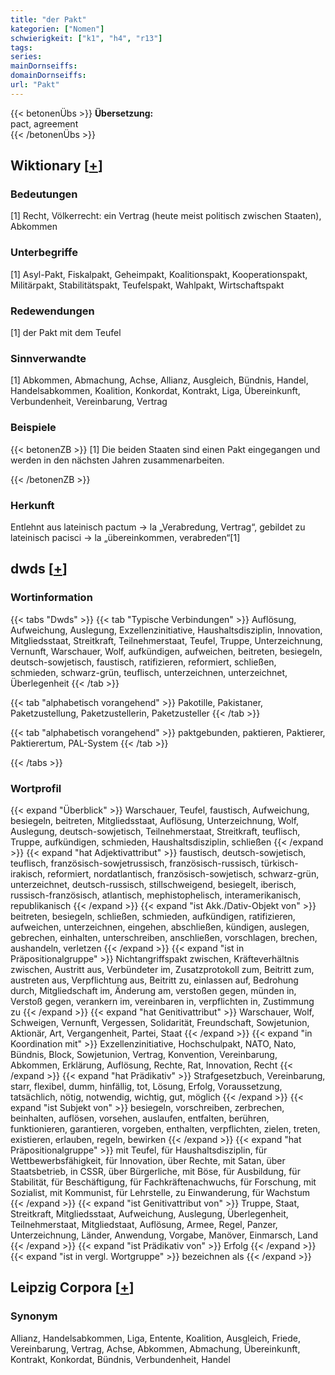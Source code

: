 ```yaml
---
title: "der Pakt"
kategorien: ["Nomen"]
schwierigkeit: ["k1", "h4", "r13"]
tags:
series:
mainDornseiffs:
domainDornseiffs:
url: "Pakt"
---
```


{{< betonenÜbs >}}
**Übersetzung:**  
pact, agreement  
{{< /betonenÜbs >}}

## Wiktionary [[+](https://de.wiktionary.org/wiki/Pakt)]

### Bedeutungen
[1] Recht, Völkerrecht: ein Vertrag (heute meist politisch zwischen Staaten), Abkommen  

### Unterbegriffe
[1] Asyl-Pakt, Fiskalpakt, Geheimpakt, Koalitionspakt, Kooperationspakt, Militärpakt, Stabilitätspakt, Teufelspakt, Wahlpakt, Wirtschaftspakt  

### Redewendungen
[1] der Pakt mit dem Teufel  

### Sinnverwandte
[1] Abkommen, Abmachung, Achse, Allianz, Ausgleich, Bündnis, Handel, Handelsabkommen, Koalition, Konkordat, Kontrakt, Liga, Übereinkunft, Verbundenheit, Vereinbarung, Vertrag  

### Beispiele
{{< betonenZB >}}
[1] Die beiden Staaten sind einen Pakt eingegangen und werden in den nächsten Jahren zusammenarbeiten.  

{{< /betonenZB >}}
### Herkunft
Entlehnt aus lateinisch pactum → la „Verabredung, Vertrag“, gebildet zu lateinisch pacisci → la „übereinkommen, verabreden“[1]  



## dwds [[+](https://www.dwds.de/wb/Pakt)]

### Wortinformation
{{< tabs "Dwds" >}}
{{< tab "Typische Verbindungen" >}}
Auflösung, Aufweichung, Auslegung, Exzellenzinitiative, Haushaltsdisziplin, Innovation, Mitgliedsstaat, Streitkraft, Teilnehmerstaat, Teufel, Truppe, Unterzeichnung, Vernunft, Warschauer, Wolf, aufkündigen, aufweichen, beitreten, besiegeln, deutsch-sowjetisch, faustisch, ratifizieren, reformiert, schließen, schmieden, schwarz-grün, teuflisch, unterzeichnen, unterzeichnet, Überlegenheit
{{< /tab >}}

{{< tab "alphabetisch vorangehend" >}}
Pakotille, Pakistaner, Paketzustellung, Paketzustellerin, Paketzusteller
{{< /tab >}}

{{< tab "alphabetisch vorangehend" >}}
paktgebunden, paktieren, Paktierer, Paktierertum, PAL-System
{{< /tab >}}

{{< /tabs >}}

### Wortprofil
{{< expand "Überblick" >}} Warschauer, Teufel, faustisch, Aufweichung, besiegeln, beitreten, Mitgliedsstaat, Auflösung, Unterzeichnung, Wolf, Auslegung, deutsch-sowjetisch, Teilnehmerstaat, Streitkraft, teuflisch, Truppe, aufkündigen, schmieden, Haushaltsdisziplin, schließen {{< /expand >}}
{{< expand "hat Adjektivattribut" >}} faustisch, deutsch-sowjetisch, teuflisch, französisch-sowjetrussisch, französisch-russisch, türkisch-irakisch, reformiert, nordatlantisch, französisch-sowjetisch, schwarz-grün, unterzeichnet, deutsch-russisch, stillschweigend, besiegelt, iberisch, russisch-französisch, atlantisch, mephistophelisch, interamerikanisch, republikanisch {{< /expand >}}
{{< expand "ist Akk./Dativ-Objekt von" >}} beitreten, besiegeln, schließen, schmieden, aufkündigen, ratifizieren, aufweichen, unterzeichnen, eingehen, abschließen, kündigen, auslegen, gebrechen, einhalten, unterschreiben, anschließen, vorschlagen, brechen, aushandeln, verletzen {{< /expand >}}
{{< expand "ist in Präpositionalgruppe" >}} Nichtangriffspakt zwischen, Kräfteverhältnis zwischen, Austritt aus, Verbündeter im, Zusatzprotokoll zum, Beitritt zum, austreten aus, Verpflichtung aus, Beitritt zu, einlassen auf, Bedrohung durch, Mitgliedschaft im, Änderung am, verstoßen gegen, münden in, Verstoß gegen, verankern im, vereinbaren in, verpflichten in, Zustimmung zu {{< /expand >}}
{{< expand "hat Genitivattribut" >}} Warschauer, Wolf, Schweigen, Vernunft, Vergessen, Solidarität, Freundschaft, Sowjetunion, Aktionär, Art, Vergangenheit, Partei, Staat {{< /expand >}}
{{< expand "in Koordination mit" >}} Exzellenzinitiative, Hochschulpakt, NATO, Nato, Bündnis, Block, Sowjetunion, Vertrag, Konvention, Vereinbarung, Abkommen, Erklärung, Auflösung, Rechte, Rat, Innovation, Recht {{< /expand >}}
{{< expand "hat Prädikativ" >}} Strafgesetzbuch, Vereinbarung, starr, flexibel, dumm, hinfällig, tot, Lösung, Erfolg, Voraussetzung, tatsächlich, nötig, notwendig, wichtig, gut, möglich {{< /expand >}}
{{< expand "ist Subjekt von" >}} besiegeln, vorschreiben, zerbrechen, beinhalten, auflösen, vorsehen, auslaufen, entfalten, berühren, funktionieren, garantieren, vorgeben, enthalten, verpflichten, zielen, treten, existieren, erlauben, regeln, bewirken {{< /expand >}}
{{< expand "hat Präpositionalgruppe" >}} mit Teufel, für Haushaltsdisziplin, für Wettbewerbsfähigkeit, für Innovation, über Rechte, mit Satan, über Staatsbetrieb, in CSSR, über Bürgerliche, mit Böse, für Ausbildung, für Stabilität, für Beschäftigung, für Fachkräftenachwuchs, für Forschung, mit Sozialist, mit Kommunist, für Lehrstelle, zu Einwanderung, für Wachstum {{< /expand >}}
{{< expand "ist Genitivattribut von" >}} Truppe, Staat, Streitkraft, Mitgliedsstaat, Aufweichung, Auslegung, Überlegenheit, Teilnehmerstaat, Mitgliedstaat, Auflösung, Armee, Regel, Panzer, Unterzeichnung, Länder, Anwendung, Vorgabe, Manöver, Einmarsch, Land {{< /expand >}}
{{< expand "ist Prädikativ von" >}} Erfolg {{< /expand >}}
{{< expand "ist in vergl. Wortgruppe" >}} bezeichnen als {{< /expand >}}

## Leipzig Corpora [[+](https://corpora.uni-leipzig.de/en/res?word=Pakt&corpusId=deu_newscrawl-public_2018)]


### Synonym
Allianz, Handelsabkommen, Liga, Entente, Koalition, Ausgleich, Friede, Vereinbarung, Vertrag, Achse, Abkommen, Abmachung, Übereinkunft, Kontrakt, Konkordat, Bündnis, Verbundenheit, Handel


